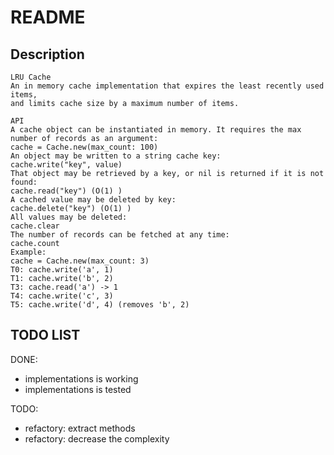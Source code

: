 # README

## Description

```
LRU Cache
An in memory cache implementation that expires the least recently used items,
and limits cache size by a maximum number of items.

API
A cache object can be instantiated in memory. It requires the max number of records as an argument:
cache = Cache.new(max_count: 100)
An object may be written to a string cache key:
cache.write("key", value)
That object may be retrieved by a key, or nil is returned if it is not found:
cache.read("key") (O(1) )
A cached value may be deleted by key:
cache.delete("key") (O(1) )
All values may be deleted:
cache.clear
The number of records can be fetched at any time:
cache.count
Example:
cache = Cache.new(max_count: 3)
T0: cache.write('a', 1)
T1: cache.write('b', 2)
T3: cache.read('a') -> 1
T4: cache.write('c', 3)
T5: cache.write('d', 4) (removes 'b', 2)
```

## TODO LIST

DONE:
* implementations is working
* implementations is tested

TODO:
* refactory: extract methods 
* refactory: decrease the complexity 

